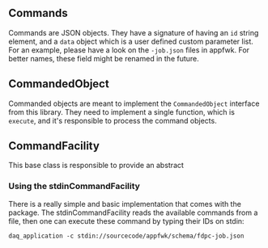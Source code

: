 ## Commands
Commands are JSON objects. They have a signature of having an `id` string element, and a `data` object which is a user defined custom parameter list. For an example, please have a look on the `-job.json` files in appfwk. For better names, these field might be renamed in the future. 

## CommandedObject
Commanded objects are meant to implement the `CommandedObject` interface from this library. They need to implement a single function, which is `execute`, and it's responsible to process the command objects.

## CommandFacility
This base class is responsible to provide an abstract 

### Using the stdinCommandFacility
There is a really simple and basic implementation that comes with the package.
The stdinCommandFacility reads the available commands from a file, then one can
execute these command by typing their IDs on stdin:

    daq_application -c stdin://sourcecode/appfwk/schema/fdpc-job.json

